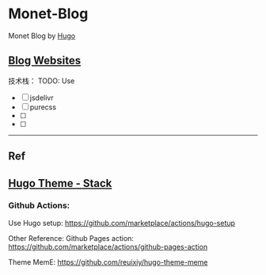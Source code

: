 # Monet-Blog

Monet Blog by [Hugo](https://gohugo.io/)


## [Blog Websites](https://monet.caitou.org)


技术栈：
TODO: Use
- [ ] jsdelivr
- [ ] purecss
- [ ]
- [ ]


----------------------------------------------------------------
## Ref

##  [Hugo Theme - Stack](https://docs.stack.jimmycai.com/zh/)

### Github  Actions:
Use Hugo setup: https://github.com/marketplace/actions/hugo-setup


Other Reference:
Github Pages action: https://github.com/marketplace/actions/github-pages-action

Theme MemE: https://github.com/reuixiy/hugo-theme-meme